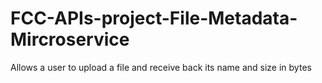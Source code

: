 # FCC-APIs-project-File-Metadata-Mircroservice
Allows a user to upload a file and receive back its name and size in bytes
